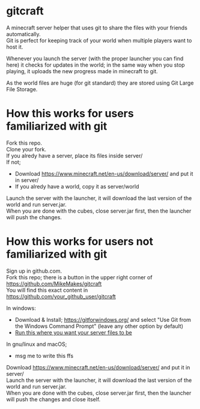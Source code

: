 # gitcraft
A minecraft server helper that uses git to share the files with your friends automatically.  
Git is perfect for keeping track of your world when multiple players want to host it.

Whenever you launch the server (with the proper launcher you can find here) it checks for updates in the world; in the same way when you stop playing, it uploads the new progress made in minecraft to git.

As the world files are huge (for git standard) they are stored using Git Large File Storage.


# How this works for users familiarized with git
Fork this repo.  
Clone your fork.  
If you alredy have a server, place its files inside server/  
If not;
* Download https://www.minecraft.net/en-us/download/server/ and put it in server/  
* If you alredy have a world, copy it as server/world

Launch the server with the launcher, it will download the last version of the world and run server.jar.  
When you are done with the cubes, close server.jar first, then the launcher will push the changes.


# How this works for users not familiarized with git
Sign up in github.com.  
Fork this repo; there is a button in the upper right corner of https://github.com/MikeMakes/gitcraft  
You will find this exact content in https://github.com/your_github_user/gitcraft

In windows:
 * Download & Install; https://gitforwindows.org/ and select "Use Git from the Windows Command Prompt" (leave any other option by default)
  * [Run this where you want your server files to be](../../raw/master/gitcraft/windows_setup.bat)
 
 In gnu/linux and macOS;
  * msg me to write this ffs
  
Download https://www.minecraft.net/en-us/download/server/ and put it in server/  
Launch the server with the launcher, it will download the last version of the world and run server.jar.  
When you are done with the cubes, close server.jar first, then the launcher will push the changes and close itself.  
